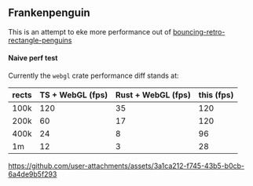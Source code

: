 ## Frankenpenguin

This is an attempt to eke more performance out of [bouncing-retro-rectangle-penguins](https://github.com/gen-alpha-xtor/bouncing-retro-rectangle-penguins)

#### Naive perf test

Currently the `webgl` crate performance diff stands at:

| rects | TS + WebGL (fps) | Rust + WebGL (fps) | this (fps) |
| ----- | ---------------- | ------------------ | ---------- |
| 100k  | 120              | 35                 | 120        |
| 200k  | 60               | 17                 | 120        |
| 400k  | 24               | 8                  | 96         |
| 1m    | 12               | 3                  | 28         |

https://github.com/user-attachments/assets/3a1ca212-f745-43b5-b0cb-6a4de9b5f293
